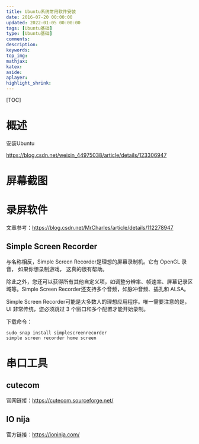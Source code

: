 ```yaml
---
title: Ubuntu系统常用软件安装
date: 2016-07-20 00:00:00
updated: 2022-01-05 00:00:00
tags: [Ubuntu基础]
type: [Ubuntu基础]
comments: 
description: 
keywords:
top_img:
mathjax:
katex:
aside:
aplayer:
highlight_shrink:
---
```


[TOC]

# 概述

安装Ubuntu

https://blog.csdn.net/weixin_44975038/article/details/123306947







# 屏幕截图





# 录屏软件

文章参考：https://blog.csdn.net/MrCharles/article/details/112278947

## Simple Screen Recorder

与名称相反，Simple Screen Recorder是理想的屏幕录制机。它有 OpenGL 录音， 如果你想录制游戏， 这真的很有帮助。

除此之外，您还可以获得所有其他自定义项，如调整分辨率、帧速率、屏幕记录区域等。Simple Screen Recorder还支持多个音频，如脉冲音频、插孔和 ALSA。

Simple Screen Recorder可能是大多数人的理想应用程序。唯一需要注意的是，UI 非常传统，您必须跳过 3 个窗口和多个配置才能开始录制。

下载命令：

```
sudo snap install simplescreenrecorder
simple screen recorder home screen
```





# 串口工具

## cutecom

官网链接：https://cutecom.sourceforge.net/

## IO nija

官方链接：https://ioninja.com/

